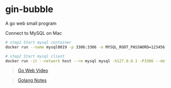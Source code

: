 # gin-bubble
A go web small program

Connect to MySQL on Mac
```bash
# step1 Start mysql container
docker run --name mysql8019 -p 3306:3306 -e MYSQL_ROOT_PASSWORD=123456 -d mysql:8.0.19

# step2 Start mysql client
docker run -it --network host --rm mysql mysql -h127.0.0.1 -P3306 --default-character-set=utf8mb4 -uroot -p
```

>[Go Web Video](https://www.bilibili.com/video/BV1gJ411p7xC?from=search&seid=6720858265709214067)

>[Golang Notes](https://gitee.com/moxi159753/LearningNotes/tree/master/Golang)
